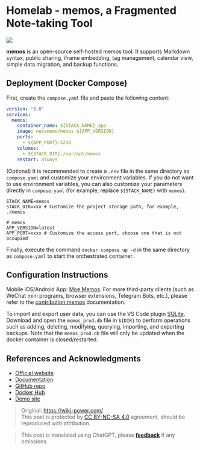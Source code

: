 # Homelab - memos, a Fragmented Note-taking Tool

![](https://wiki-media-1253965369.cos.ap-guangzhou.myqcloud.com/img/202304111548420.png)

**memos** is an open-source self-hosted memos tool. It supports Markdown syntax, public sharing, iframe embedding, tag management, calendar view, simple data migration, and backup functions.

## Deployment (Docker Compose)

First, create the `compose.yaml` file and paste the following content:

```yaml title="compose.yaml"
version: "3.0"
services:
  memos:
    container_name: ${STACK_NAME}_app
    image: neosmemo/memos:${APP_VERSION}
    ports:
      - ${APP_PORT}:5230
    volumes:
      - ${STACK_DIR}:/var/opt/memos
    restart: always
```

(Optional) It is recommended to create a `.env` file in the same directory as `compose.yaml` and customize your environment variables. If you do not want to use environment variables, you can also customize your parameters directly in `compose.yaml` (for example, replace `${STACK_NAME}` with `memos`).

```dotenv title=".env"
STACK_NAME=memos
STACK_DIR=xxx # Customize the project storage path, for example, ./memos

# memos
APP_VERSION=latest
APP_PORT=xxxx # Customize the access port, choose one that is not occupied
```

Finally, execute the command `docker compose up -d` in the same directory as `compose.yaml` to start the orchestrated container.

## Configuration Instructions

Mobile iOS/Android App: [Moe Memos](https://memos.moe/). For more third-party clients (such as WeChat mini programs, browser extensions, Telegram Bots, etc.), please refer to the [contribution·memos](https://github.com/usememos/memos#contribution) documentation.

To import and export user data, you can use the VS Code plugin [SQLite](https://marketplace.visualstudio.com/items?itemName=alexcvzz.vscode-sqlite). Download and open the `memos_prod.db` file in `${DIR}` to perform operations such as adding, deleting, modifying, querying, importing, and exporting backups. Note that the `memos_prod.db` file will only be updated when the docker container is closed/restarted.

## References and Acknowledgments

- [Official website](https://usememos.com/)
- [Documentation](https://usememos.com/docs/install#docker-compose)
- [GitHub repo](https://github.com/usememos/memos)
- [Docker Hub](https://hub.docker.com/r/neosmemo/memos)
- [Demo site](https://demo.usememos.com/)

> Original: <https://wiki-power.com/>  
> This post is protected by [CC BY-NC-SA 4.0](https://creativecommons.org/licenses/by/4.0/deed.en) agreement, should be reproduced with attribution.

> This post is translated using ChatGPT, please [**feedback**](https://github.com/linyuxuanlin/Wiki_MkDocs/issues/new) if any omissions.
